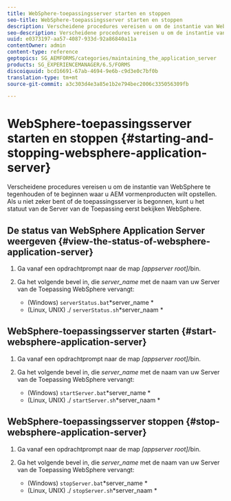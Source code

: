 ```yaml
---
title: WebSphere-toepassingsserver starten en stoppen
seo-title: WebSphere-toepassingsserver starten en stoppen
description: Verscheidene procedures vereisen u om de instantie van WebSphere te tegenhouden of te beginnen waar u AEM vormenproducten wilt opstellen. In dit document wordt beschreven hoe u de WebSphere-toepassingsserver start en stopt.
seo-description: Verscheidene procedures vereisen u om de instantie van WebSphere te tegenhouden of te beginnen waar u AEM vormenproducten wilt opstellen. In dit document wordt beschreven hoe u de WebSphere-toepassingsserver start en stopt.
uuid: e0373197-aa57-4087-933d-92a86840a11a
contentOwner: admin
content-type: reference
geptopics: SG_AEMFORMS/categories/maintaining_the_application_server
products: SG_EXPERIENCEMANAGER/6.5/FORMS
discoiquuid: bcd16691-67ab-4694-9e6b-c9d3e0c7bf0b
translation-type: tm+mt
source-git-commit: a3c303d4e3a85e1b2e794bec2006c335056309fb

---
```



# WebSphere-toepassingsserver starten en stoppen {#starting-and-stopping-websphere-application-server}

Verscheidene procedures vereisen u om de instantie van WebSphere te tegenhouden of te beginnen waar u AEM vormenproducten wilt opstellen. Als u niet zeker bent of de toepassingsserver is begonnen, kunt u het statuut van de Server van de Toepassing eerst bekijken WebSphere.

## De status van WebSphere Application Server weergeven {#view-the-status-of-websphere-application-server}

1. Ga vanaf een opdrachtprompt naar de map *[appserver root]*/bin.
1. Ga het volgende bevel in, die *server_name* met de naam van uw Server van de Toepassing WebSphere vervangt:

   * (Windows) `serverStatus.bat`*server_name *
   * (Linux, UNIX) ./ `serverStatus.sh`*server_naam *

## WebSphere-toepassingsserver starten {#start-websphere-application-server}

1. Ga vanaf een opdrachtprompt naar de map *[appserver root]*/bin.
1. Ga het volgende bevel in, die *server_name* met de naam van uw Server van de Toepassing WebSphere vervangt:

   * (Windows) `startServer.bat`*server_name *
   * (Linux, UNIX) ./ `startServer.sh`*server_naam *

## WebSphere-toepassingsserver stoppen {#stop-websphere-application-server}

1. Ga vanaf een opdrachtprompt naar de map *[appserver root]*/bin.
1. Ga het volgende bevel in, die *server_name* met de naam van uw Server van de Toepassing WebSphere vervangt:

   * (Windows) `stopServer.bat`*server_name *
   * (Linux, UNIX) ./ `stopServer.sh`*server_naam *

